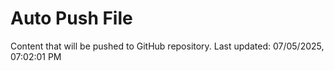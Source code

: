 # Auto Push File

Content that will be pushed to GitHub repository.
Last updated: 07/05/2025, 07:02:01 PM